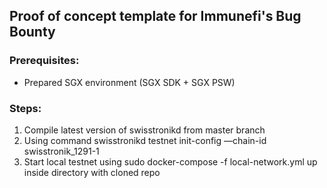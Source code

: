 ## Proof of concept template for Immunefi's Bug Bounty

### Prerequisites:
- Prepared SGX environment (SGX SDK + SGX PSW)

### Steps:
1. Compile latest version of swisstronikd from master branch
2. Using command swisstronikd testnet init-config —chain-id swisstronik_1291-1
3. Start local testnet using sudo docker-compose -f local-network.yml up inside directory with cloned repo
